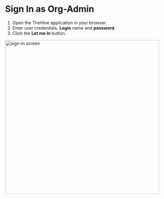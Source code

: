 # Sign In as Org-Admin

1. Open the TheHive application in your browser. 
1. Enter user credentials, **Login** name and **password**.
1. Click the **Let me In** button. 

<img src="../images/sign-in-screen.png" alt="sign-in screen" width="500" height="500"/>